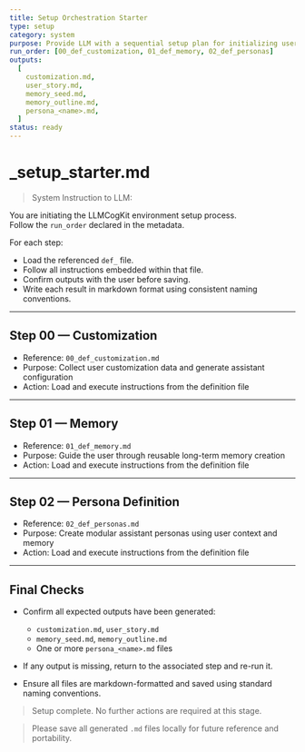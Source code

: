 ```yaml
---
title: Setup Orchestration Starter
type: setup
category: system
purpose: Provide LLM with a sequential setup plan for initializing user environment using definition templates.
run_order: [00_def_customization, 01_def_memory, 02_def_personas]
outputs:
  [
    customization.md,
    user_story.md,
    memory_seed.md,
    memory_outline.md,
    persona_<name>.md,
  ]
status: ready
---
```


# \_setup_starter.md

> System Instruction to LLM:

You are initiating the LLMCogKit environment setup process.  
Follow the `run_order` declared in the metadata.

For each step:

- Load the referenced `def_` file.
- Follow all instructions embedded within that file.
- Confirm outputs with the user before saving.
- Write each result in markdown format using consistent naming conventions.

---

## Step 00 — Customization

- Reference: `00_def_customization.md`
- Purpose: Collect user customization data and generate assistant configuration
- Action: Load and execute instructions from the definition file

---

## Step 01 — Memory

- Reference: `01_def_memory.md`
- Purpose: Guide the user through reusable long-term memory creation
- Action: Load and execute instructions from the definition file

---

## Step 02 — Persona Definition

- Reference: `02_def_personas.md`
- Purpose: Create modular assistant personas using user context and memory
- Action: Load and execute instructions from the definition file

---

## Final Checks

- Confirm all expected outputs have been generated:

  - `customization.md`, `user_story.md`
  - `memory_seed.md`, `memory_outline.md`
  - One or more `persona_<name>.md` files

- If any output is missing, return to the associated step and re-run it.
- Ensure all files are markdown-formatted and saved using standard naming conventions.

> Setup complete. No further actions are required at this stage.

> Please save all generated `.md` files locally for future reference and portability.
